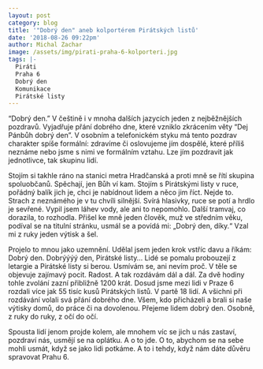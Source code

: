 ```yaml
---
layout: post
category: blog
title: '"Dobrý den" aneb kolportérem Pirátských listů'
date: '2018-08-26 09:22pm'
author: Michal Zachar
image: /assets/img/pirati-praha-6-kolporteri.jpg
tags: |-
  Piráti
  Praha 6
  Dobrý den
  Komunikace
  Pirátské listy
---
```

“Dobrý den.” V češtině i v mnoha dalších jazycích jeden z nejběžnějších pozdravů. Vyjadřuje přání dobrého dne, které vzniklo zkrácením věty “Dej Pánbůh dobrý den”. V osobním a telefonickém styku má tento pozdrav charakter spíše formální: zdravíme či oslovujeme jím dospělé, které příliš neznáme nebo jsme s nimi ve formálním vztahu. Lze jím pozdravit jak jednotlivce, tak skupinu lidí.

Stojím si takhle ráno na stanici metra Hradčanská a proti mně se řítí skupina spoluobčanů. Spěchají, jen Bůh ví kam. Stojím s Pirátskými listy v ruce, pořádný balík jich je, chci je nabídnout lidem a něco jim říct. Nejde to. Strach z neznámého je v tu chvíli silnější. Svírá hlasivky, ruce se potí a hrdlo je sevřené. Vypil jsem láhev vody, ale ani to nepomohlo. Další tramvaj, co dorazila, to rozhodla. Přišel ke mně jeden člověk, muž ve středním věku, podíval se na titulní stránku, usmál se a povídá mi: „Dobrý den, díky.“  Vzal mi z ruky jeden výtisk a šel. 

Projelo to mnou jako uzemnění. Udělal jsem jeden krok vstříc davu a říkám: Dobrý den. Dobrýýýý den, Pirátské listy… Lidé se pomalu probouzejí z letargie a Pirátské listy si berou. Usmívám se, ani nevím proč. V těle se objevuje zajímavý pocit. Radost. A tak rozdávám dál a dál. Za dvě hodiny tohle zvolání zazní přibližně 1200 krát. Dosud jsme mezi lidi v Praze 6 rozdali více jak 55 tisíc kusů Pirátských listů. V partě 18 lidí. A všichni při rozdávání volali svá přání dobrého dne. Všem, kdo přicházeli a brali si naše výtisky domů, do práce či na dovolenou. Přejeme lidem dobrý den. Osobně, z ruky do ruky, z očí do očí. 

Spousta lidí jenom projde kolem, ale mnohem víc se jich u nás zastaví, pozdraví nás, usmějí se na oplátku. A o to jde. O to, abychom se na sebe mohli usmát, když se jako lidi potkáme. A to i tehdy, když nám dáte důvěru spravovat Prahu 6.
